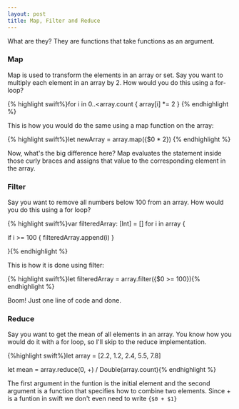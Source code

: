 ```yaml
---
layout: post
title: Map, Filter and Reduce
---
```


What are they? They are functions that take functions as an argument. 

### Map

Map is used to transform the elements in an array or set. Say you want to multiply each element in an array by 2. How would you do this using a for-loop?

{% highlight swift%}for i in 0..<array.count { array[i] *= 2 } {% endhighlight %}

This is how you would do the same using a map function on the array:

{% highlight swift%}let newArray = array.map({$0 * 2}) {% endhighlight %}

Now, what's the big difference here? Map evaluates the statement inside those curly braces and assigns that value to the corresponding element in the array.

### Filter

Say you want to remove all numbers below 100 from an array. How would you do this using a for loop?

{% highlight swift%}var filteredArray: [Int] = []
for i in array {

if i >= 100 { filteredArray.append(i) }

}{% endhighlight %}

This is how it is done using filter:

{% highlight swift%}let filteredArray = array.filter({$0 >= 100}){% endhighlight %}

Boom! Just one line of code and done.

### Reduce


Say you want to get the mean of all elements in an array. You know how you would do it with a for loop, so I'll skip to the reduce implementation.

{%highlight swift%}let array = [2.2, 1.2, 2.4, 5.5, 7.8]

let mean = array.reduce(0, +) / Double(array.count){% endhighlight %}

The first argument in the funtion is the initial element and the second argument is a function that specifies how to combine two elements. Since + is a funtion in swift we don't even need to write `{$0 + $1}` 

